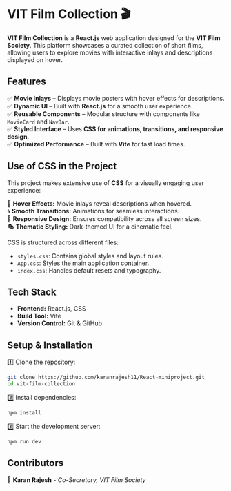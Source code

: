 # **VIT Film Collection 🎬**  

**VIT Film Collection** is a **React.js** web application designed for the **VIT Film Society**. This platform showcases a curated collection of short films, allowing users to explore movies with interactive inlays and descriptions displayed on hover.  

## **Features**  
✅ **Movie Inlays** – Displays movie posters with hover effects for descriptions.  
✅ **Dynamic UI** – Built with **React.js** for a smooth user experience.  
✅ **Reusable Components** – Modular structure with components like `MovieCard` and `NavBar`.  
✅ **Styled Interface** – Uses **CSS for animations, transitions, and responsive design**.  
✅ **Optimized Performance** – Built with **Vite** for fast load times.  

## **Use of CSS in the Project**  
This project makes extensive use of **CSS** for a visually engaging user experience:  

🎨 **Hover Effects:** Movie inlays reveal descriptions when hovered.  
🌀 **Smooth Transitions:** Animations for seamless interactions.  
📱 **Responsive Design:** Ensures compatibility across all screen sizes.  
🎭 **Thematic Styling:** Dark-themed UI for a cinematic feel.  

CSS is structured across different files:  
- `styles.css`: Contains global styles and layout rules.  
- `App.css`: Styles the main application container.  
- `index.css`: Handles default resets and typography.  

## **Tech Stack**  
- **Frontend:** React.js, CSS  
- **Build Tool:** Vite  
- **Version Control:** Git & GitHub  

## **Setup & Installation**  
1️⃣ Clone the repository:  
```sh
git clone https://github.com/karanrajesh11/React-miniproject.git
cd vit-film-collection
```
2️⃣ Install dependencies:  
```sh
npm install
```
3️⃣ Start the development server:  
```sh
npm run dev
```

## **Contributors**  
👤 **Karan Rajesh** - *Co-Secretary, VIT Film Society*  
